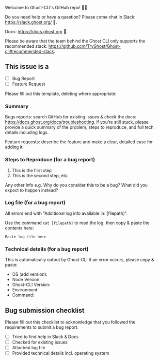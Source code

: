 Welcome to Ghost-CLI's GitHub repo! 👋🎉

Do you need help or have a question? Please come chat in Slack: https://slack.ghost.org/ 👫.

Docs: https://docs.ghost.org 📖.

Please be aware that the team behind the Ghost CLI only supports the recommended stack: https://github.com/TryGhost/Ghost-cli#recommended-stack.

## This issue is a

* [ ] Bug Report
* [ ] Feature Request

Please fill out this template, deleting where appropriate:

### Summary

Bugs reports: search GitHub for existing issues & check the docs: https://docs.ghost.org/docs/troubleshooting. If you're still stuck, please provide a quick summary of the problem, steps to reproduce, and full tech details including logs.

Feature requests: describe the feature and make a clear, detailed case for adding it.

### Steps to Reproduce (for a bug report)

1. This is the first step
2. This is the second step, etc.

Any other info e.g. Why do you consider this to be a bug? What did you expect to happen instead?

### Log file (for a bug report)

All errors end with "Additional log info available in: [filepath]".

Use the command `cat [filepath]` to read the log, then copy & paste the contents here:

```
Paste log file here
```

### Technical details (for a bug report)

This is automatically output by Ghost-CLI if an error occurs, please copy & paste:

* OS (add version):
* Node Version:
* Ghost-CLI Version:
* Environment:
* Command:

## Bug submission checklist

Please fill out this checklist to acknowledge that you followed the requirements to submit a bug report.

- [ ] Tried to find help in Slack & Docs
- [ ] Checked for existing issues
- [ ] Attached log file
- [ ] Provided technical details incl. operating system
